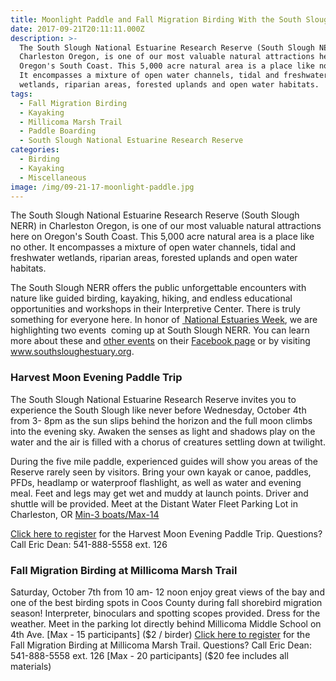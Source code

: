 ```yaml
---
title: Moonlight Paddle and Fall Migration Birding With the South Slough Reserve
date: 2017-09-21T20:11:11.000Z
description: >-
  The South Slough National Estuarine Research Reserve (South Slough NERR) in
  Charleston Oregon, is one of our most valuable natural attractions here on
  Oregon's South Coast. This 5,000 acre natural area is a place like no other.
  It encompasses a mixture of open water channels, tidal and freshwater
  wetlands, riparian areas, forested uplands and open water habitats.
tags:
  - Fall Migration Birding
  - Kayaking
  - Millicoma Marsh Trail
  - Paddle Boarding
  - South Slough National Estuarine Research Reserve
categories:
  - Birding
  - Kayaking
  - Miscellaneous
image: /img/09-21-17-moonlight-paddle.jpg
---
```

The South Slough National Estuarine Research Reserve (South Slough NERR) in Charleston Oregon, is one of our most valuable natural attractions here on Oregon's South Coast. This 5,000 acre natural area is a place like no other. It encompasses a mixture of open water channels, tidal and freshwater wetlands, riparian areas, forested uplands and open water habitats.

The South Slough NERR offers the public unforgettable encounters with nature like guided birding, kayaking, hiking, and endless educational opportunities and workshops in their Interpretive Center. There is truly something for everyone here. In honor of <a href="https://www.estuaries.org/national-estuaries-week" target="_blank" rel="noopener noreferrer"> National Estuaries Week</a>, we are highlighting two events  coming up at South Slough NERR. You can learn more about these and <a href="https://www.facebook.com/pg/SouthSloughEstuary/events/?ref=page_internal">other events</a> on their <a href="https://www.facebook.com/SouthSloughEstuary/">Facebook page</a> or by visiting <a href="http://www.oregon.gov/dsl/SS/Pages/About.aspx">www.southsloughestuary.org</a>.
<h3>Harvest Moon Evening Paddle Trip</h3>
The South Slough National Estuarine Research Reserve invites you to experience the South Slough like never before Wednesday, October 4th from 3- 8pm as the sun slips behind the horizon and the full moon climbs into the evening sky. Awaken the senses as light and shadows play on the water and the air is filled with a chorus of creatures settling down at twilight.

During the five mile paddle, experienced guides will show you areas of the Reserve rarely seen by visitors. Bring your own kayak or canoe, paddles, PFDs, headlamp or waterproof flashlight, as well as water and evening meal. Feet and legs may get wet and muddy at launch points. Driver and shuttle will be provided. Meet at the Distant Water Fleet Parking Lot in Charleston, OR [Min-3 boats/Max-14]($20/boat)

<a href="https://www.facebook.com/events/1229146563896632/?acontext=%7B%22source%22%3A5%2C%22page_id_source%22%3A236547296486813%2C%22action_history%22%3A[%7B%22surface%22%3A%22page%22%2C%22mechanism%22%3A%22main_list%22%2C%22extra_data%22%3A%22%7B%5C%22page_id%5C%22%3A236547296486813%2C%5C%22tour_id%5C%22%3Anull%7D%22%7D]%2C%22has_source%22%3Atrue%7D" target="_blank" rel="noopener noreferrer">Click here to register</a> for the Harvest Moon Evening Paddle Trip. Questions? Call Eric Dean: 541-888-5558 ext. 126
<h3>Fall Migration Birding at Millicoma Marsh Trail</h3>
Saturday, October 7th from 10 am- 12 noon enjoy great views of the bay and one of the best birding spots in Coos County during fall shorebird migration season! Interpreter, binoculars and spotting scopes provided. Dress for the weather. Meet in the parking lot directly behind Millicoma Middle School on 4th Ave. [Max - 15 participants]
($2 / birder)
<a href="https://www.facebook.com/events/1944367445827995/?acontext=%7B%22source%22%3A5%2C%22page_id_source%22%3A236547296486813%2C%22action_history%22%3A[%7B%22surface%22%3A%22page%22%2C%22mechanism%22%3A%22main_list%22%2C%22extra_data%22%3A%22%7B%5C%22page_id%5C%22%3A236547296486813%2C%5C%22tour_id%5C%22%3Anull%7D%22%7D]%2C%22has_source%22%3Atrue%7D" target="_blank" rel="noopener noreferrer">Click here to register</a> for the Fall Migration Birding at Millicoma Marsh Trail.
Questions? Call Eric Dean: 541-888-5558 ext. 126 [Max - 20 participants] ($20 fee includes all materials)
